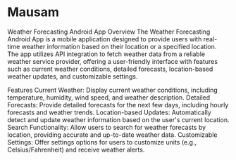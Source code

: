 # Mausam
Weather Forecasting Android App
Overview
The Weather Forecasting Android App is a mobile application designed to provide users with real-time weather information based on their location or a specified location. The app utilizes API integration to fetch weather data from a reliable weather service provider, offering a user-friendly interface with features such as current weather conditions, detailed forecasts, location-based weather updates, and customizable settings.

Features
Current Weather: Display current weather conditions, including temperature, humidity, wind speed, and weather description.
Detailed Forecasts: Provide detailed forecasts for the next few days, including hourly forecasts and weather trends.
Location-based Updates: Automatically detect and update weather information based on the user's current location.
Search Functionality: Allow users to search for weather forecasts by location, providing accurate and up-to-date weather data.
Customizable Settings: Offer settings options for users to customize units (e.g., Celsius/Fahrenheit) and receive weather alerts.
